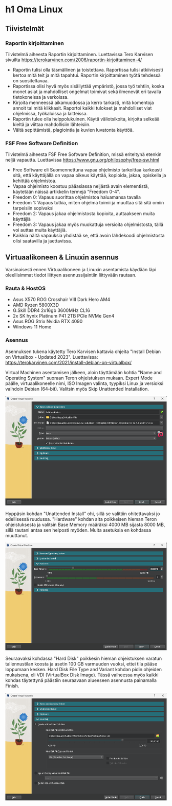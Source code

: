 # h1 Oma Linux 

## Tiivistelmät

### Raportin kirjoittaminen 

Tiivistelmä aiheesta Raportin kirjoittaminen. Luettavissa Tero Karvisen sivuilta https://terokarvinen.com/2006/raportin-kirjoittaminen-4/

- Raportin tulisi olla täsmällinen ja toistettava. Raportissa tulisi atkiivisesti kertoa mitä teit ja mitä tapahtui. Raportin kirjoittaminen työtä tehdessä on suositeltavaa.
- Raportissa olisi hyvä myös sisällyttää ympäristö, jossa työ tehtiin, koska monet asiat ja mahdolliset ongelmat toimivat sekä ilmenevät eri tavalla tietokoneissa ja verkoissa.
- Kirjoita menneessä aikamuodossa ja kerro tarkasti, mitä komentoja annoit tai mitä klikkasit. Raportoi kaikki tulokset ja mahdolliset viat ohjelmissa, työkaluissa ja laitteissa.
- Raportin tulee olla helppolukuinen. Käytä väliotsikoita, kirjoita selkeää kieltä ja viittaa mahdollisiin lähteisiin.
- Vältä sepittämistä, plagiointia ja kuvien luvatonta käyttöä.

### FSF Free Software Definition

Tiivistelmä aiheesta FSF Free Software Definition, missä eriteltynä etenkin neljä vapautta. Luettavissa https://www.gnu.org/philosophy/free-sw.html

- Free Software eli Suomennettuna vapaa ohjelmisto tarkoittaa karkeasti sitä, että käyttäjällä on vapaa oikeus käyttää, kopioida, jakaa, opiskella ja kehittää ohjelmistoa.
- Vapaa ohjelmisto koostuu pääasiassa neljästä avain elementistä, käytetään näissä artikkelin termejä "Freedom 0-4".
- Freedom 0: Vapaus suorittaa ohjelmistoa haluamansa tavalla
- Freedom 1: Vapaus tutkia, miten ohjelma toimii ja muuttaa sitä sitä omiin tarpeisiin sopivaksi
- Freedom 2: Vapaus jakaa ohjelmistosta kopioita, auttaakseen muita käyttäjiä
- Freedom 3: Vapaus jakaa myös muokattuja versioita ohjelmistosta, tällä voi auttaa muita käyttäjiä.
- Kaikkia näitä vapauksia yhdistää se, että avoin lähdekoodi ohjelmistosta olisi saatavilla ja jaettavissa. 

## Virtuaalikoneen & Linuxin asennus

Varsinaisesti ennen Virtuaalikoneen ja Linuxin asentamista käydään läpi oleellisimmat tiedot liittyen asennussijaintiin liittyvään rautaan.

### Rauta & HostOS

- Asus X570 ROG Crosshair VIII Dark Hero AM4
- AMD Ryzen 5800X3D
- G.Skill DDR4 2x16gb 3600MHz CL16
- 2x SK hynix Platinum P41 2TB PCIe NVMe Gen4
- Asus ROG Strix Nvidia RTX 4090
- Windows 11 Home

### Asennus

Asennuksen tukena käytetty Tero Karvisen kattavia ohjeita "Install Debian on Virtualbox - Updated 2023". Luettavissa: https://terokarvinen.com/2021/install-debian-on-virtualbox/

Virtual Machinen asentamisen jälkeen, aloin täyttämään kohtia "Name and Operating System" suoraan Teron ohjeistuksen mukaan. Expert Mode päälle, virtuaalikoneelle nimi, ISO Imagen valinta, tyypiksi Linux ja versioksi vaihdoin Debian (64-bit). Valitsin myös Skip Unattended Installation.

![VM1](H1_1.png)

Hyppäsin kohdan "Unattended Install" ohi, sillä se valittiin ohitettavaksi jo edellisessä ruudussa. "Hardware" kohdan alta poikkeisen hieman Teron ohjeistuksesta ja valitsin Base Memory määräksi 4000 MB sijasta 8000 MB, sillä rautani antaa sen helposti myöden. Muita asetuksia en kohdassa muuttanut. 

![VM2](H1_2.png)

Seuraavaksi kohdassa "Hard Disk" poikkesin hieman ohjeistuksen varatun tallennustilan koosta ja asetin 100 GB varmuuden vuoksi, ettei tila pääse loppumaan kesken. Hard Disk File Type and Variant kohdan pidin ohjeiden mukaisena, eli VDI (VirtualBox Disk Image). Tässä vaiheessa myös kaikki kohdas täytettynä päästiin seuraavaan alueeseen asennusta painamalla Finish.

![VM3](H1_3.png)

